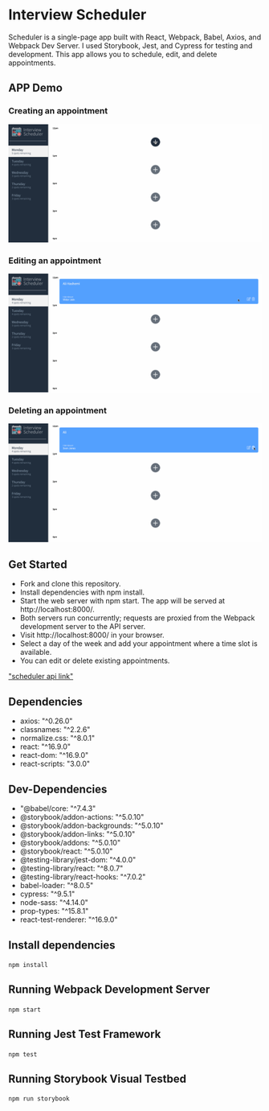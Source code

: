 # Interview Scheduler

Scheduler is a single-page app built with React, Webpack, Babel, Axios, and Webpack Dev Server. I used Storybook, Jest, and Cypress for testing and development. This app allows you to schedule, edit, and delete appointments.


## APP Demo

### Creating an appointment

!["Creating an appointment"](https://github.com/AliHashemi86/scheduler/blob/master/docs/Create%20an%20appointment.gif)


### Editing an appointment

!["Editing an appointment"](https://github.com/AliHashemi86/scheduler/blob/master/docs/Edit%20an%20appointment.gif)


### Deleting an appointment

!["Deleting an appointment"](https://github.com/AliHashemi86/scheduler/blob/master/docs/Delete%20an%20appointment.gif)


## Get Started

- Fork and clone this repository.
- Install dependencies with npm install.
- Start the web server with npm start. The app will be served at http://localhost:8000/.
- Both servers run concurrently; requests are proxied from the Webpack development server to the API server.
- Visit http://localhost:8000/ in your browser.
- Select a day of the week and add your appointment where a time slot is available.
- You can edit or delete existing appointments.

["scheduler api link"](https://github.com/AliHashemi86/scheduler-api)

## Dependencies

- axios: "^0.26.0"
- classnames: "^2.2.6"
- normalize.css: "^8.0.1"
- react: "^16.9.0"
- react-dom: "^16.9.0"
- react-scripts: "3.0.0"



## Dev-Dependencies

- "@babel/core: "^7.4.3"
- @storybook/addon-actions: "^5.0.10"
- @storybook/addon-backgrounds: "^5.0.10"
- @storybook/addon-links: "^5.0.10"
- @storybook/addons: "^5.0.10"
- @storybook/react: "^5.0.10"
- @testing-library/jest-dom: "^4.0.0"
- @testing-library/react: "^8.0.7"
- @testing-library/react-hooks: "^7.0.2"
- babel-loader: "^8.0.5"
- cypress: "^9.5.1"
- node-sass: "^4.14.0"
- prop-types: "^15.8.1"
- react-test-renderer: "^16.9.0"


## Install dependencies

 `npm install`

## Running Webpack Development Server

`npm start`

## Running Jest Test Framework

`npm test`

## Running Storybook Visual Testbed

`npm run storybook`
